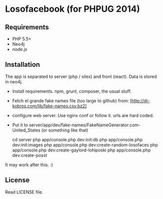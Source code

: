 Losofacebook (for PHPUG 2014)
===============================

Requirements
-------------

* PHP 5.5+
* Neo4j
* node.js

Installation
--------------

The app is separated to server (php / silex) and front (react). Data is stored in neo4j.

* Install requirements. npm, grunt, composer, the usual stuff.
* Fetch el grande fake names file (too large to github) from: [http://dr-kobros.com/lib/fake-names.csv.bz2]
* configure web server. Use nginx conf or follow it. urls are hard coded.
* Put it to server/app/dev/fake-names/FakeNameGenerator.com-United_States (or something like that)

	cd server
	php app/console.php dev:init:db
	php app/console.php dev:init:images
	php app/console.php dev:create-random-losofaces
	php app/console.php dev:create-gaylord-lohiposki
	php app/console.php dev:create-posst

It may work after this. :)

License
--------

Read LICENSE file.